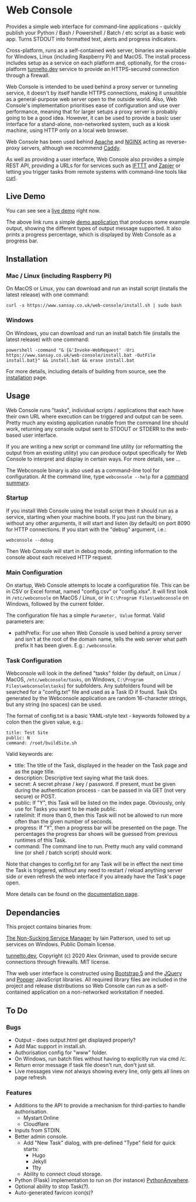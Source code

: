 # Web Console
Provides a simple web interface for command-line applications - quickly publish your Python / Bash / Powershell / Batch / etc script as a basic web app. Turns STDOUT into formatted text, alerts and progress indicators.

Cross-platform, runs as a self-contained web server, binaries are available for Windows, Linux (including Raspberry Pi) and MacOS. The install process includes setup as a service on each platform and, optionally, for the cross-platform [tunnelto.dev](https://tunnelto.dev/) service to provide an HTTPS-secured connection through a firewall.

Web Console is intended to be used behind a proxy server or tunneling service, it doesn't by itself handle HTTPS connections, making it unsuitible as a general-purpose web server open to the outside world. Also, Web Console's implementation prioritises ease of configuration and use over performance, meaning that for larger setups a proxy server is probably going to be a good idea. However, it can be used to provide a basic user interface for a stand-alone, non-networked system, such as a kiosk machine, using HTTP only on a local web browser.

Web Console has been used behind [Apache](https://httpd.apache.org/) and [NGINX](https://www.nginx.com/) acting as reverse-proxy servers, although we recommend [Caddy](https://caddyserver.com/).

As well as providing a user interface, Web Console also provides a simple REST API, providing a URLs for for services such as [IFTTT](https://ifttt.com/) and [Zapier](https://zapier.com/) or letting you trigger tasks from remote systems with command-line tools like [curl](https://curl.se/).

## Live Demo

You can see see a [live demo](https://www.sansay.co.uk/webconsole/view?taskID=4jaknvvu0b4zl3ee) right now.

The above link runs a simple [demo application](https://github.com/dhicks6345789/web-console/blob/master/examples/test.py) that produces some example output, showing the different types of output message supported. It also prints a progress percentage, which is displayed by Web Console as a progress bar.

## Installation

### Mac / Linux (including Raspberry Pi)

On MacOS or Linux, you can download and run an install script (installs the latest release) with one command:
```
curl -s https://www.sansay.co.uk/web-console/install.sh | sudo bash
```

### Windows

On Windows, you can download and run an install batch file (installs the latest release) with one command:
```
powershell -command "& {&'Invoke-WebRequest' -Uri https://www.sansay.co.uk/web-console/install.bat -OutFile install.bat}" && install.bat && erase install.bat
```

For more details, including details of building from source, see the [installation](docs/INSTALLATION.md) page.

## Usage

Web Console runs "tasks", individual scripts / applications that each have their own URL where execution can be triggered and output can be seen. Pretty much any existing application runable from the command line should work, returning any console output sent to STDOUT or STDERR to the web-based user interface.

If you are writing a new script or command line utility (or reformatting the output from an existing utility) you can produce output specifically for Web Console to interpret and display in certain ways. For more details, see ...

The Webconsole binary is also used as a command-line tool for configuration. At the command line, type `webconsole --help` for a [command summary](https://www.sansay.co.uk/webconsole/view?taskID=5wtjohtgbsc69bhi).

### Startup

If you install Web Console using the install script then it should run as a service, starting when your machine boots. If you just run the binary, without any other arguments, it will start and listen (by default) on port 8090 for HTTP connections. If you start with the "debug" argument, i.e.:

```
webconsole --debug
```

Then Web Console will start in debug mode, printing information to the console about each received HTTP request.

### Main Configuration

On startup, Web Console attempts to locate a configuration file. This can be in CSV or Excel format, named "config.csv" or "config.xlsx". It will first look in `/etc/webconsole` on MacOS / Linux, or in `C:\Program Files\webconsole` on Windows, followed by the current folder.

The configuration file has a simple `Parameter, Value` format. Valid parameters are:
* pathPrefix: For use when Web Console is used behind a proxy server and isn't at the root of the domain name, tells the web server what path prefix it has been given. E.g.: `/webconsole`.

### Task Configuration

Webconsole will look in the defined "tasks" folder (by default, on Linux / MacOS, `/etc/webconsole/tasks`, on Windows, `C:\Program Files\webconsole\tasks`) for subfolders. Any subfolders found will be searched for a "config.txt" file and used as a Task ID if found. Task IDs generated by the Webconsole application are random 16-character strings, but any string (no spaces) can be used.

The format of config.txt is a basic YAML-style text - keywords followed by a colon then the given value, e.g.:

```
title: Test Site
public: N
command: /root/buildSite.sh
```
Valid keywords are:
* title: The title of the Task, displayed in the header on the Task page and as the page title.
* description: Descriptive text saying what the task does.
* secret: A secret phrase / key / password. If present, must be given during the authentication process - can be passed in via GET (not very secure) or POST.
* public: If "Y", this Task will be listed on the index page. Obviously, only use for Tasks you want to be made public.
* ratelimit: If more than 0, then this Task will not be allowed to run more often than the given number of seconds.
* progress: If "Y", then a progress bar will be presented on the page. The percentages the progress bar shows will be guessed from previous runtimes of this Task.
* command: The command line to run. Pretty much any valid command line (or shell / batch script) should work.

Note that changes to config.txt for any Task will be in effect the next time the Task is triggered, without any need to restart / reload anything server side or even refresh the web interface if you already have the Task's page open.

More details can be found on the [documentation page](docs/TASKS.md).

## Dependancies

This project contains binaries from:

[The Non-Sucking Service Manager](https://nssm.cc/) by Iain Patterson, used to set up services on Windows. Public Domain license.

[tunnelto.dev](https://tunnelto.dev), Copyright (c) 2020 Alex Grinman, used to provide secure connections through firewalls. MIT license.

Thw web user interface is constructed using [Bootstrap 5](https://getbootstrap.com/docs/5.0/getting-started/introduction/) and the [JQuery](https://jquery.com/) and [Popper](https://popper.js.org/) JavaScript libraries. All required library files are included in the project and release distributions so Web Console can run as a self-contained application on a non-networked workstation if needed.

## To Do

### Bugs

* Output - does output.html get displayed properly?
* Add Mac support in install.sh.
* Authorisation config for "www" folder.
* On Windows, run batch files without having to explicitly run via cmd /c.
* Return error message if task file doesn't run, don't just sit.
* Live messages view not always showing every line, only gets all lines on page refresh.

### Features

* Additions to the API to provide a mechanism for third-parties to handle authorisation.
  * Mystart.Online
  * Cloudflare
* Inputs from STDIN.
* Better admin console.
  * Add "New Task" dialog, with pre-defined "Type" field for quick starts:
    * Hugo
    * Jekyll
    * 11ty
  * Ability to connect cloud storage.
* Python (Flask) implementation to run on (for instance) [PythonAnywhere](https://www.pythonanywhere.com/).
* Optional ability to stop Task(?).
* Auto-generated favicon icon(s)?
